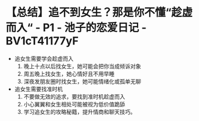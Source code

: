 # 【总结】追不到女生？那是你不懂“趁虚而入“ - P1 - 池子的恋爱日记 - BV1cT41177yF

-   追女生需要学会趁虚而入
    1.  晚上十点以后找女生，她可能会把你当成倾诉对象
    2.  周五晚上找女生，她心情好且不用早睡
    3.  深夜发朋友圈时找女生，她可能情绪化或孤单无聊
-   追女生需要找准时机
    1.  不要做无效的追求，要找到准时机趁虚而入
    2.  小心翼翼和女生相处可能被视为低价值跪舔
    3.  学习追女生的攻略秘籍，提升情商和聊天技巧。
